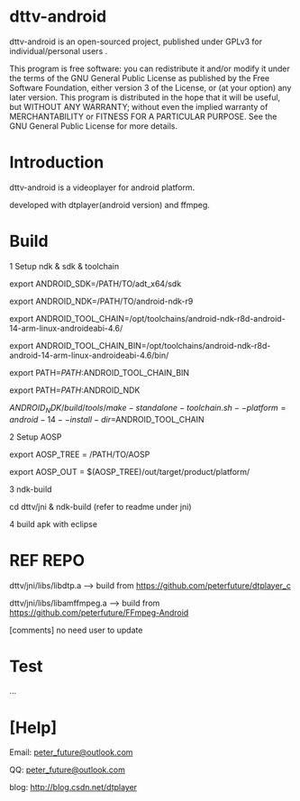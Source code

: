 dttv-android
============

dttv-android is an open-sourced project, published under GPLv3 for individual/personal users .

This program is free software: you can redistribute it and/or modify it under the terms of the GNU General Public License as published by the Free Software Foundation, either version 3 of the License, or (at your option) any later version. This program is distributed in the hope that it will be useful, but WITHOUT ANY WARRANTY; without even the implied warranty of MERCHANTABILITY or FITNESS FOR A PARTICULAR PURPOSE. See the GNU General Public License for more details.

Introduction
========

dttv-android is a videoplayer for android platform.

developed with dtplayer(android version) and ffmpeg.

Build
========

1 Setup ndk & sdk & toolchain

export ANDROID_SDK=/PATH/TO/adt_x64/sdk

export ANDROID_NDK=/PATH/TO/android-ndk-r9

export ANDROID_TOOL_CHAIN=/opt/toolchains/android-ndk-r8d-android-14-arm-linux-androideabi-4.6/

export ANDROID_TOOL_CHAIN_BIN=/opt/toolchains/android-ndk-r8d-android-14-arm-linux-androideabi-4.6/bin/

export PATH=$PATH:$ANDROID_TOOL_CHAIN_BIN

export PATH=$PATH:$ANDROID_NDK

$ANDROID_NDK/build/tools/make-standalone-toolchain.sh --platform=android-14 --install-dir=$ANDROID_TOOL_CHAIN

2 Setup AOSP

export AOSP_TREE = /PATH/TO/AOSP

export AOSP_OUT = $(AOSP_TREE)/out/target/product/platform/

3 ndk-build

cd dttv/jni & ndk-build (refer to readme under jni)

4 build apk with eclipse


REF REPO
========

dttv/jni/libs/libdtp.a --> build from https://github.com/peterfuture/dtplayer_c

dttv/jni/libs/libamffmpeg.a --> build from https://github.com/peterfuture/FFmpeg-Android

[comments] no need user to update


Test
========

...

[Help]
=========

Email: peter_future@outlook.com 

QQ: peter_future@outlook.com

blog: http://blog.csdn.net/dtplayer
